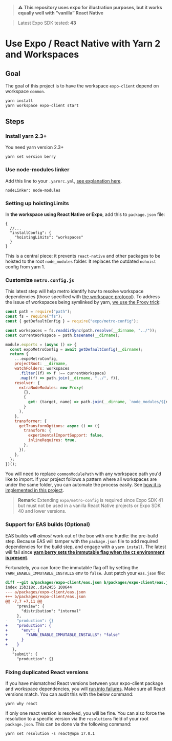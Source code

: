 > :warning: **This repository uses expo for illustration purposes, but it works equally well with “vanilla” React Native**

> Latest Expo SDK tested: **43**
# Use Expo / React Native with Yarn 2 and Workspaces

## Goal

The goal of this project is to have the workspace `expo-client` depend on workspace `common`.

```sh
yarn install
yarn workspace expo-client start
```

## Steps

### Install yarn 2.3+

You need yarn version 2.3+

```
yarn set version berry
```

### Use node-modules linker

Add this line to your `.yarnrc.yml`, [see explanation here](https://yarnpkg.com/advanced/migration/#if-required-enable-the-node-modules-plugin).

```
nodeLinker: node-modules
```

### Setting up hoistingLimits

In **the workspace using React Native or Expo**, add this to `package.json` file:

```jsonc
{
  //...
  "installConfig": {
    "hoistingLimits": "workspaces"
  }
}
```

This is a central piece: it prevents `react-native` and other packages to be hoisted to the root `node_modules` folder.
It replaces the outdated `nohoist` config from yarn 1.

### Customize `metro.config.js`

This latest step will help metro identify how to resolve workspace dependencies (those specified with [the workspace protocol](https://yarnpkg.com/features/workspaces/#workspace-ranges-workspace)).
To address the issue of workspaces being symlinked by yarn, [we use the Proxy trick](https://github.com/facebook/metro/issues/1#issuecomment-453450709):

``` js
const path = require("path");
const fs = require("fs");
const { getDefaultConfig } = require("expo/metro-config");

const workspaces = fs.readdirSync(path.resolve(__dirname, "../"));
const currentWorkspace = path.basename(__dirname);

module.exports = (async () => {
  const expoMetroConfig = await getDefaultConfig(__dirname);
  return {
    ...expoMetroConfig,
    projectRoot: __dirname,
    watchFolders: workspaces
      .filter((f) => f !== currentWorkspace)
      .map((f) => path.join(__dirname, "../", f)),
    resolver: {
      extraNodeModules: new Proxy(
        {},
        {
          get: (target, name) => path.join(__dirname, `node_modules/${name}`),
        }
      ),
    },
    transformer: {
      getTransformOptions: async () => ({
        transform: {
          experimentalImportSupport: false,
          inlineRequires: true,
        },
      }),
    },
  };
})();
```

You will need to replace `commonModulePath` with any workspace path you'd like to import.
If your project follows a pattern where all workspaces are under the same folder, you can automate the process easily.
See [how it is implemented in this project](packages/expo-client/metro.config.js).

> **Remark**: Extending `expo/metro-config` is required since Expo SDK 41 but
> must not be used in a vanilla React Native projects or Expo SDK 40 and lower
> versions.

### Support for EAS builds (Optional)

EAS builds will *almost* work out of the box with one hurdle: the pre-build step. Because
EAS will tamper with the `package.json` file to add required dependencies for the build step,
and engage with a `yarn install`. The latest will fail since **[yarn berry sets the immutable
flag when the `CI` environment is present](https://github.com/yarnpkg/berry/discussions/3486)**.

Fortunately, you can force the immutable flag off by setting the `YARN_ENABLE_IMMUTABLE_INSTALLS` env to `false`.
Just patch your `eas.json` file:

```diff
diff --git a/packages/expo-client/eas.json b/packages/expo-client/eas.json
index 15b318c..d142455 100644
--- a/packages/expo-client/eas.json
+++ b/packages/expo-client/eas.json
@@ -7,7 +7,11 @@
     "preview": {
       "distribution": "internal"
     },
-    "production": {}
+    "production": {
+      "env": {
+        "YARN_ENABLE_IMMUTABLE_INSTALLS": "false"
+      }
+    }
   },
   "submit": {
     "production": {}
```

### Fixing duplicated React versions

If you have mismatched React versions between your expo-client package and
workspace dependencies, you will [run into
failures](https://reactjs.org/warnings/invalid-hook-call-warning.html#duplicate-react). Make
sure all React versions match. You can audit this with the below command:

```
yarn why react
```

If only one react version is resolved, you will be fine.
You can also force the resolution to a specific version via the `resolutions`
field of your root `package.json`. This can be done via the following command:

```
yarn set resolution -s react@npm 17.0.1
```

